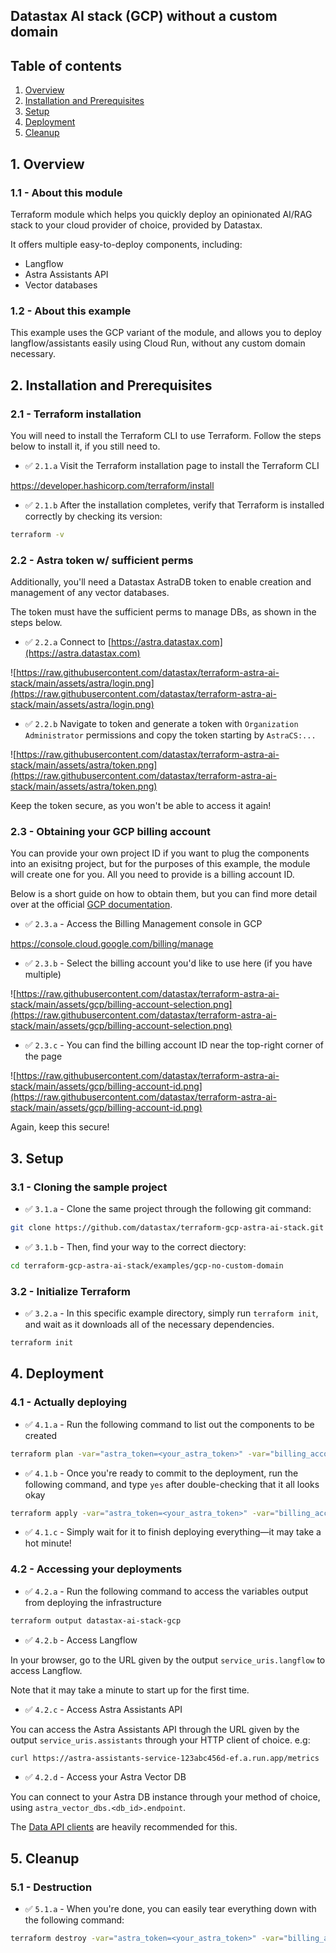 ## Datastax AI stack (GCP) without a custom domain

## Table of contents

1. [Overview](#1-overview)
2. [Installation and Prerequisites](#2-installation-and-prerequisites)
3. [Setup](#3-setup)
4. [Deployment](#4-deployment)
5. [Cleanup](#5-cleanup)

## 1. Overview

### 1.1 - About this module

Terraform module which helps you quickly deploy an opinionated AI/RAG stack to your cloud provider of choice, provided by Datastax.

It offers multiple easy-to-deploy components, including:
 - Langflow
 - Astra Assistants API
 - Vector databases

### 1.2 - About this example

This example uses the GCP variant of the module, and allows you to deploy langflow/assistants easily using Cloud Run, without
any custom domain necessary.

## 2. Installation and Prerequisites

### 2.1 - Terraform installation

You will need to install the Terraform CLI to use Terraform. Follow the steps below to install it, if you still need to.

- ✅ `2.1.a` Visit the Terraform installation page to install the Terraform CLI

https://developer.hashicorp.com/terraform/install

- ✅ `2.1.b` After the installation completes, verify that Terraform is installed correctly by checking its version:

```sh
terraform -v
```

### 2.2 - Astra token w/ sufficient perms

Additionally, you'll need a Datastax AstraDB token to enable creation and management of any vector databases.

The token must have the sufficient perms to manage DBs, as shown in the steps below.

- ✅ `2.2.a` Connect to [https://astra.datastax.com](https://astra.datastax.com)

![https://raw.githubusercontent.com/datastax/terraform-astra-ai-stack/main/assets/astra/login.png](https://raw.githubusercontent.com/datastax/terraform-astra-ai-stack/main/assets/astra/login.png)

- ✅ `2.2.b` Navigate to token and generate a token with `Organization Administrator` permissions and copy the token starting by `AstraCS:...`

![https://raw.githubusercontent.com/datastax/terraform-astra-ai-stack/main/assets/astra/token.png](https://raw.githubusercontent.com/datastax/terraform-astra-ai-stack/main/assets/astra/token.png)

Keep the token secure, as you won't be able to access it again!

### 2.3 - Obtaining your GCP billing account

You can provide your own project ID if you want to plug the components into an exisitng project, but for the purposes of
this example, the module will create one for you. All you need to provide is a billing account ID.

Below is a short guide on how to obtain them, but you can find more detail over at the official 
[GCP documentation](https://cloud.google.com/billing/docs/how-to/find-billing-account-id).

- ✅ `2.3.a` - Access the Billing Management console in GCP

https://console.cloud.google.com/billing/manage

- ✅ `2.3.b` - Select the billing account you'd like to use here (if you have multiple)

![https://raw.githubusercontent.com/datastax/terraform-astra-ai-stack/main/assets/gcp/billing-account-selection.png](https://raw.githubusercontent.com/datastax/terraform-astra-ai-stack/main/assets/gcp/billing-account-selection.png)

- ✅ `2.3.c` - You can find the billing account ID near the top-right corner of the page

![https://raw.githubusercontent.com/datastax/terraform-astra-ai-stack/main/assets/gcp/billing-account-id.png](https://raw.githubusercontent.com/datastax/terraform-astra-ai-stack/main/assets/gcp/billing-account-id.png)

Again, keep this secure!

## 3. Setup

### 3.1 - Cloning the sample project

- ✅ `3.1.a` - Clone the same project through the following git command:

```sh
git clone https://github.com/datastax/terraform-gcp-astra-ai-stack.git
```

- ✅ `3.1.b` - Then, find your way to the correct diectory:

```sh
cd terraform-gcp-astra-ai-stack/examples/gcp-no-custom-domain
```

### 3.2 - Initialize Terraform

- ✅ `3.2.a` - In this specific example directory, simply run `terraform init`, and wait as it downloads all of the necessary dependencies.

```sh
terraform init
```

## 4. Deployment

### 4.1 - Actually deploying

- ✅ `4.1.a` - Run the following command to list out the components to be created

```sh
terraform plan -var="astra_token=<your_astra_token>" -var="billing_account=<account_id>"
```

- ✅ `4.1.b` - Once you're ready to commit to the deployment, run the following command, and type `yes` after double-checking that it all looks okay

```sh
terraform apply -var="astra_token=<your_astra_token>" -var="billing_account=<account_id>"
```

- ✅ `4.1.c` - Simply wait for it to finish deploying everything—it may take a hot minute!

### 4.2 - Accessing your deployments

- ✅ `4.2.a` - Run the following command to access the variables output from deploying the infrastructure

```sh
terraform output datastax-ai-stack-gcp
```

- ✅ `4.2.b` - Access Langflow

In your browser, go to the URL given by the output `service_uris.langflow` to access Langflow.

Note that it may take a minute to start up for the first time.

- ✅ `4.2.c` - Access Astra Assistants API

You can access the Astra Assistants API through the URL given by the output `service_uris.assistants` through your HTTP client of choice. e.g:

```sh
curl https://astra-assistants-service-123abc456d-ef.a.run.app/metrics
```

- ✅ `4.2.d` - Access your Astra Vector DB

You can connect to your Astra DB instance through your method of choice, using `astra_vector_dbs.<db_id>.endpoint`.

The [Data API clients](https://docs.datastax.com/en/astra-db-serverless/api-reference/overview.html) are heavily recommended for this.

## 5. Cleanup

### 5.1 - Destruction

- ✅ `5.1.a` - When you're done, you can easily tear everything down with the following command:

```sh
terraform destroy -var="astra_token=<your_astra_token>" -var="billing_account=<account_id>"
```
